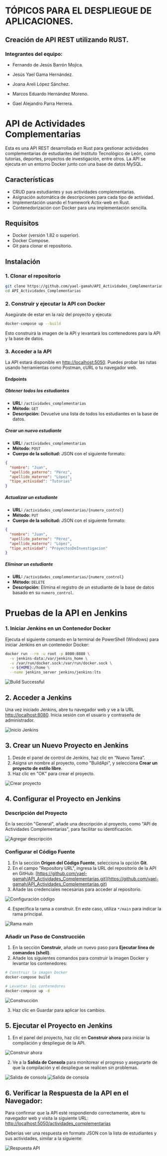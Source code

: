 # TÓPICOS PARA EL DESPLIEGUE DE APLICACIONES.

## Creación de API REST utilizando RUST.

### Integrantes del equipo:

- Fernando de Jesús Barrón Mojica.

- Jesús Yael Gama Hernández.

- Joana Areli López Sánchez.

- Marcos Eduardo Hernández Moreno.

- Gael Alejandro Parra Herrera.

# API de Actividades Complementarias

Esta es una API REST desarrollada en Rust para gestionar actividades complementarias de estudiantes del Instituto Tecnológico de León, como tutorías, deportes, proyectos de investigación, entre otros. La API se ejecuta en un entorno Docker junto con una base de datos MySQL.

## Características

- CRUD para estudiantes y sus actividades complementarias.
- Asignación automática de descripciones para cada tipo de actividad.
- Implementación usando el framework Actix-web en Rust.
- Contenedorización con Docker para una implementación sencilla.

## Requisitos

- Docker (versión 1.82 o superior).
- Docker Compose.
- Git para clonar el repositorio.

## Instalación

### 1. Clonar el repositorio

   ```bash
   git clone https://github.com/yael-gamah/API_Actividades_Complementarias.git
   cd API_Actividades_Complementarias
  ```
### 2. Construir y ejecutar la API con Docker

Asegúrate de estar en la raíz del proyecto y ejecuta:

```bash
docker-compose up --build
```
Esto construirá la imagen de la API y levantará los contenedores para la API y la base de datos.

### 3. Acceder a la API

La API estará disponible en [http://localhost:5050](http://localhost:5050). Puedes probar las rutas usando herramientas como Postman, cURL o tu navegador web.

#### Endpoints

##### Obtener todos los estudiantes
- **URL:** `/actividades_complementarias`
- **Método:** `GET`
- **Descripción:** Devuelve una lista de todos los estudiantes en la base de datos.

##### Crear un nuevo estudiante
- **URL:** `/actividades_complementarias`
- **Método:** `POST`
- **Cuerpo de la solicitud:** JSON con el siguiente formato:

```json
{
  "nombre": "Juan",
  "apellido_paterno": "Pérez",
  "apellido_materno": "López",
  "tipo_actividad": "Tutorias"
}
```
##### Actualizar un estudiante
- **URL:** `/actividades_complementarias/{numero_control}`
- **Método:** `PUT`
- **Cuerpo de la solicitud:** JSON con el siguiente formato:

```json
{
  "nombre": "Juan",
  "apellido_paterno": "Pérez",
  "apellido_materno": "López",
  "tipo_actividad": "ProyectosDeInvestigacion"
}
```
##### Eliminar un estudiante
- **URL:** `/actividades_complementarias/{numero_control}`
- **Método:** `DELETE`
- **Descripción:** Elimina el registro de un estudiante de la base de datos basado en su `numero_control`.


# Pruebas de la API en Jenkins

### 1. Iniciar Jenkins en un Contenedor Docker

Ejecuta el siguiente comando en la terminal de PowerShell (Windows) para iniciar Jenkins en un contenedor Docker:

```bash
docker run --rm -u root -p 8080:8080 \
  -v jenkins-data:/var/jenkins_home \
  -v /var/run/docker.sock:/var/run/docker.sock \
  -v ${HOME}:/home \
  --name jenkins_server jenkins/jenkins:lts
```

![Build Successful](https://drive.google.com/uc?export=view&id=1LqE2TOtZTGDOUtPkBe452ZCk09LXBBAD)

## 2. Acceder a Jenkins
Una vez iniciado Jenkins, abre tu navegador web y ve a la URL [http://localhost:8080](http://localhost:8080). Inicia sesión con el usuario y contraseña de administrador.

![Inicio Jenkins](https://drive.google.com/uc?id=1voL3BjQrJnZjx9pDZeaHsvCu88QNDu7_)

## 3. Crear un Nuevo Proyecto en Jenkins
1. Desde el panel de control de Jenkins, haz clic en “Nuevo Tarea”.
2. Asigna un nombre al proyecto, como "BuildApi", y selecciona **Crear un proyecto de estilo libre**.
3. Haz clic en "OK" para crear el proyecto.

![Crear proyecto](https://drive.google.com/uc?id=1rhmBBtmAwTEqSRLjLaddKwOsCTJVWWwZ)

## 4. Configurar el Proyecto en Jenkins

### Descripción del Proyecto
En la sección "General", añade una descripción al proyecto, como "API de Actividades Complementarias", para facilitar su identificación.

![Agregar descripción](https://drive.google.com/uc?id=1SrqlqQ6ba5RL5BDbkxW1R_c2z_X119gW)

### Configurar el Código Fuente
1. En la sección **Origen del Código Fuente**, selecciona la opción **Git**.
2. En el campo "Repository URL", ingresa la URL del repositorio de la API en GitHub: [https://github.com/yael-gamah/API_Actividades_Complementarias.git](https://github.com/yael-gamah/API_Actividades_Complementarias.git)
3. Añade las credenciales necesarias para acceder al repositorio.

![Configuración código](https://drive.google.com/uc?id=1TGP-KkBXwljmxeUu32zHB_rwacmzQp93)

4. Especifica la rama a construir. En este caso, utiliza `*/main` para indicar la rama principal.

![Rama main](https://drive.google.com/uc?id=1P6x_JtgrXaJolgySs2a505dkebO2LOzU)

### Añadir un Paso de Construcción
1. En la sección **Construir**, añade un nuevo paso para **Ejecutar línea de comandos (shell)**.
2. Añade los siguientes comandos para construir la imagen Docker y levantar los contenedores:

```bash
# Construir la imagen Docker
docker-compose build

# Levantar los contenedores
docker-compose up -d
```
![Construcción](https://drive.google.com/uc?id=1phu9oY2hEfSg9ZrBpvYB8HFKqSAVnxPJ)

3. Haz clic en Guardar para aplicar los cambios.
   
## 5. Ejecutar el Proyecto en Jenkins
1. En el panel del proyecto, haz clic en **Construir ahora** para iniciar la compilación y despliegue de la API.

![Construir ahora](https://drive.google.com/uc?id=1RfAiCes9HueaivFIo9Gn785cEYC0DQmP)

2. Ve a la **Salida de Consola** para monitorear el progreso y asegurarte de que la compilación y el despliegue se realicen sin problemas.

![Salida de consola](https://drive.google.com/uc?id=1zyK6Xx86153SkuP_aNiQr3ifKxB3Kg8P)
![Salida de consola](https://drive.google.com/uc?id=1bWxbR29ar3wEPHBY6QxyzAtQ_2xE-sDH)

## 6. Verificar la Respuesta de la API en el Navegador:
Para confirmar que la API esté respondiendo correctamente, abre tu navegador web y visita la siguiente URL: [http://localhost:5050/actividades_complementarias](http://localhost:5050/actividades_complementarias)

Deberías ver una respuesta en formato JSON con la lista de estudiantes y sus actividades, similar a la siguiente:

![Respuesta API](https://drive.google.com/uc?id=1_GPY0brJoh537RsyHxhqY1TuDlIXE-Zv)

